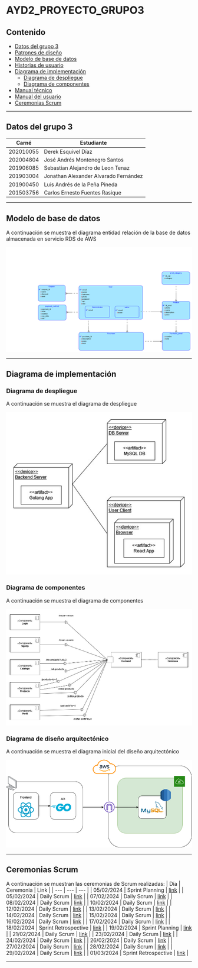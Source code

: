 # AYD2_PROYECTO_GRUPO3

## Contenido
- [Datos del grupo 3](#datos)
- [Patrones de diseño](documentation/Patrones%20de%20disenio.md)
- [Modelo de base de datos](#database)
- [Historias de usuario](documentation/UsersHistory.md)
- [Diagrama de implementación](#implementacion)
    - [Diagrama de despliegue](#despliegue)
    - [Diagrama de componentes](#componentes)
- [Manual técnico](documentation/Tecnico.md)
- [Manual del usuario](documentation/Usuario.md)
- [Ceremonias Scrum](#ceremonias)

---

<a name="datos"></a>
## Datos del grupo 3

| Carné | Estudiante |
| --- | --- |
| 202010055 | Derek Esquivel Díaz |
| 202004804 | José Andrés Montenegro Santos |
| 201906085 | Sebastian Alejandro de Leon Tenaz |
| 201903004 | Jonathan Alexander Alvarado Fernández |
| 201900450 | Luis Andrés de la Peña Pineda |
| 201503756 | Carlos Ernesto Fuentes Rasique |

---

<a name="database"></a>
## Modelo de base de datos

A continuación se muestra el diagrama entidad relación de la base de datos almacenada en servicio RDS de AWS

![modelo](documentation/DB_model.png)

---

<a name="implementacion"></a>
## Diagrama de implementación

<a name="despliegue"></a>
### Diagrama de despliegue

A continuación se muestra el diagrama de despliegue

![despliegue](documentation/imagenes/Diagrama%20de%20Despliegue.jpg)

<a name="componentes"></a>
### Diagrama de componentes

A continuación se muestra el diagrama de componentes

![componentes](documentation/imagenes/Diagrama%20de%20Componentes.jpg)

<a name="arqui"></a>
### Diagrama de diseño arquitectónico

A continuación se muestra el diagrama inicial del diseño arquitectónico

![arquitectonico](documentation/imagenes/disenio_arquitectonico.png)

---
<a name="ceremonias"></a>
## Ceremonias Scrum

A continuación se muestran las ceremonias de Scrum realizadas:
| Día | Ceremonia | Link | 
| --- | --- | --- |
| 05/02/2024 | Sprint Planning | [link](https://drive.google.com/file/d/12OtWSlaTP_EQn5oDIQwZzzCXrB1moJ53/view?usp=drive_link) |
| 05/02/2024 | Daily Scrum | [link](https://drive.google.com/file/d/1bIPBq27E348q7lYGnV3hTKXM8g6HBCFB/view?usp=drive_link) |
| 07/02/2024 | Daily Scrum | [link](https://drive.google.com/file/d/1kSlLQ85LPJPwoMRW8o2z9a1mIHH36OFD/view?usp=drive_link) |
| 08/02/2024 | Daily Scrum | [link](https://drive.google.com/file/d/1Ee5px_feuHJfNr7hKE5NV2bDyW15a0Js/view?usp=drive_link) |
| 10/02/2024 | Daily Scrum | [link](https://drive.google.com/file/d/1AT3Jw-ZTiNSthqFuRI1B3rGSqdg0DBqj/view?usp=drive_link) |
| 12/02/2024 | Daily Scrum | [link](https://drive.google.com/file/d/1vSHJajzSjftWpAlvprtWm7hCbQTKRHnJ/view?usp=drive_link) |
| 13/02/2024 | Daily Scrum | [link](https://drive.google.com/file/d/1OL0AYsMGQ2JXDdXhg6efOqZHhTshbnIQ/view?usp=drive_link) |
| 14/02/2024 | Daily Scrum | [link](https://drive.google.com/file/d/1OL0AYsMGQ2JXDdXhg6efOqZHhTshbnIQ/view?usp=drive_link) |
| 15/02/2024 | Daily Scrum | [link](https://drive.google.com/file/d/1_vXGSR-MoXHG8YDl1Bq3FWHfqrJrhkbj/view?usp=drive_link) |
| 16/02/2024 | Daily Scrum | [link](https://drive.google.com/file/d/18_aLHbYGauDZ0mqin7ppOhWT3w7fxabL/view?usp=drive_link) |
| 17/02/2024 | Daily Scrum | [link](https://drive.google.com/file/d/1Rk9TnpUWl4SjnZmLW3cz4T_30Y4MVWzg/view?usp=drive_link) |
| 18/02/2024 | Sprint Retrospective | [link](https://drive.google.com/file/d/1zxVm_qv8-7lIpdKsi6ccjXCys9nej-UN/view?usp=drive_link) |
| 19/02/2024 | Sprint Planning | [link](https://drive.google.com/file/d/1CqoYu9AiY4lGkpme_qErsanDZXPm2hm5/view?usp=drive_link) |
| 21/02/2024 | Daily Scrum | [link](https://drive.google.com/file/d/18cBhcVJyt0kpos1T9_5QdF0VreY61woR/view?usp=drive_link) |
| 23/02/2024 | Daily Scrum | [link](https://drive.google.com/file/d/1Y0wqm3QR5tD3NoSwAm1Nu3Zc8KnHXUNc/view?usp=drive_link) |
| 24/02/2024 | Daily Scrum | [link](https://drive.google.com/file/d/1VD6rJmv9QXtGqwlLXMvcyCn2OcrnBFBe/view?usp=drive_link) |
| 26/02/2024 | Daily Scrum | [link](https://drive.google.com/file/d/1Xk7hSJVVO9SnaVuPaqzfXcDlP2oo14LR/view?usp=drive_link) |
| 27/02/2024 | Daily Scrum | [link](https://drive.google.com/file/d/1xfMDcFdBJoMHntoWQyfzcYGfwT3rdH_O/view?usp=drive_link) |
| 28/02/2024 | Daily Scrum | [link](https://drive.google.com/file/d/1pD9NwYMb-GzucVuEstX8IX4fi-1sUsB1/view?usp=drive_link) |
| 29/02/2024 | Daily Scrum | [link](https://drive.google.com/file/d/1S83FsuJ8sYiYvzTjcE7pqAOG8BgsOvOW/view?usp=drive_link) |
| 01/03/2024 | Sprint Retrospective | [link](https://drive.google.com/file/d/1reqdSgcvxnTuGjFw5APkQhBUVKA06CJE/view?usp=drive_link) |

---
